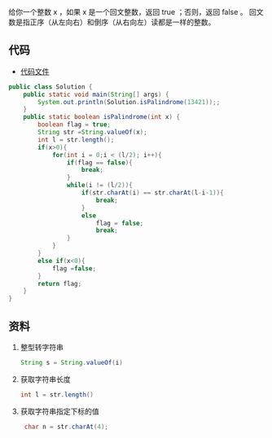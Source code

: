 给你一个整数 x ，如果 x 是一个回文整数，返回 true ；否则，返回 false 。
回文数是指正序（从左向右）和倒序（从右向左）读都是一样的整数。

## 代码

- [代码文件](Solution.java)

```java
public class Solution {
    public static void main(String[] args) {
        System.out.println(Solution.isPalindrome(13421));;
    }
    public static boolean isPalindrome(int x) {
        boolean flag = true;
        String str =String.valueOf(x);
        int l = str.length();
        if(x>0){
            for(int i = 0;i < (l/2); i++){
                if(flag == false){
                    break;
                }
                while(i != (l/2)){
                    if(str.charAt(i) == str.charAt(l-i-1)){
                        break;
                    }
                    else
                        flag = false;
                        break;
                }
            }
        }
        else if(x<0){
            flag =false;
        }
        return flag;
    }
}
```

## 资料

1. 整型转字符串
   ```java
   String s = String.valueOf(i)
   ```
2. 获取字符串长度
   ```java
   int l = str.length()
   ```
3. 获取字符串指定下标的值
   ```java
    char n = str.charAt(4);
    ```